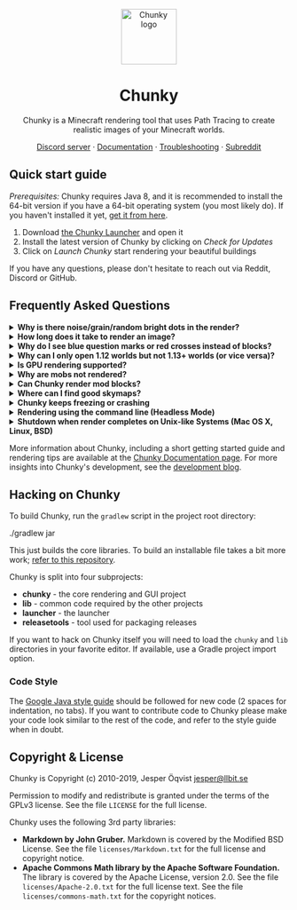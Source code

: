 <p align="center">
  <a href="https://material-ui.com/" rel="noopener" target="_blank"><img width="100" src="https://raw.githubusercontent.com/llbit/chunky-docs/master/images/logo.png" alt="Chunky logo"></a>
</p>
<h1 align="center">Chunky</h1>
<div align="center">

Chunky is a Minecraft rendering tool that uses Path Tracing to create realistic images of your Minecraft worlds.

[Discord server](https://discord.gg/VqcHpsF) ·
[Documentation][8] ·
[Troubleshooting][2] ·
[Subreddit][3]
</div>


## Quick start guide

_Prerequisites:_ Chunky requires Java 8, and it is recommended to install the 64-bit version if you have a 64-bit operating system (you most likely do). If you haven't installed it yet, [get it from here][13].

1. Download [the Chunky Launcher][12] and open it
2. Install the latest version of Chunky by clicking on _Check for Updates_
3. Click on _Launch Chunky_ start rendering your beautiful buildings

If you have any questions, please don't hesitate to reach out via Reddit, Discord or GitHub.

## Frequently Asked Questions

<details>
<summary><strong>Why is there noise/grain/random bright dots in the render?</strong></summary>

This is not a bug, but an unfortunate effect of [the rendering algorithm][9] used in Chunky. Torches and other small light sources cause a very random illumination and it takes a long time to render such light nicely.


You can disable emitters under the Lighting tab in the Render Controls dialog to remove most of the random bright dots. Note that rendering for a longer time will eventually remove the noise, though it may take a very long time.

Another way of removing the noise is using the [Denoiser Plugin][10]. While this can yield good results in most cases, it may distort the image in some cases.
</details>

<details>
<summary><strong>How long does it take to render an image?</strong></summary>

This depends on your CPU, the size of the image and the lighting conditions of the scene you are rendering. You can use the tips from the previous answer to get away with shorter render times.
</details>

<details>
<summary><strong>Why do I see blue question marks or red crosses instead of blocks?</strong></summary>

Chunky renders blue question marks for unsupported blocks. Maybe your Chunky version is outdated or the block is not yet supported. If the latter is the case, please file a bug report.

Red crosses are caused by missing textures. Please ensure that you're using a texturepack for the Minecraft version for the world you are rendering.
</details>

<details>
<summary><strong>Why can I only open 1.12 worlds but not 1.13+ worlds (or vice versa)?</strong></summary>

Minecraft 1.13 introduced a new world format that is incompatible with the old format. Chunky 2 is only compatible with the new world format and Chunky 1 is only compatible with the old world format.

We [have plans][14] to improve this one day. For now, you'll need to use the appropriate Chunky version for your Minecraft version.
</details>

<details>
<summary><strong>Is GPU rendering supported?</strong></summary>

GPU support is not actively being worked on right now. If you'd like to tackle this, PRs are welcome!
</details>

<details>
<summary><strong>Why are mobs not rendered?</strong></summary>

Chunky currently can't render all entities. Future support for rendering more entities is planned, so stay tuned!
</details>

<details>
<summary><strong>Can Chunky render mod blocks?</strong></summary>

No. Due to the vast number of mods, this is not feasible at the moment.
</details>

<details>
<summary><strong>Where can I find good skymaps?</strong></summary>

The [skymaps page][11] has some good links. Another good place is the #skymaps channel on our Discord server.
</details>

<details>
<summary><strong>Chunky keeps freezing or crashing</strong></summary>

Chunky uses a lot of memory. If Chunky has too little memory to work with it
may slow down to a crawl or crash. The memory limit can be increased in the
Chunky Launcher.
</details>

<details>
<summary><strong>Rendering using the command line (Headless Mode)</strong></summary>

It is possible to render a scene from the command line. First set up a scene
using the GUI. Don't forget to save the scene. Then run the following on the
command line:

    java -jar chunky.jar -render SceneName


Where SceneName is the name of the scene to render. You can read more about
[headless rendering here.][5]
</details>

<details>
<summary><strong>Shutdown when render completes on Unix-like Systems (Mac OS X, Linux, BSD)</strong></summary>

In the Advanced tab of the Render Controls window, you can check the checkbox
that says "Shutdown when render completes" to shut down your computer when the
set SPP target is reached.  (This can be toggled while rendering.)

On Unix-like systems, the `shutdown` terminal command has to be run as root
using `sudo`.  For various reasons, Chunky cannot prompt for the password to
`sudo`, so you must configure your system to allow the command to run without a
password.

Open a terminal (such as bash) and run `sudo visudo`, providing your password.

Add the following line at the end of the file: (press Insert to type)

    %user_name ALL=(ALL) NOPASSWD: /sbin/shutdown


Replace `user_name` with your username.

Press Escape, then type `:wq`.

You may need to restart or log out and in for this to take effect.

This will only allow `sudo shutdown` to run without a password; no other
commands run with `sudo` will be affected.
</details>

More information about Chunky, including a short getting started guide and
rendering tips are available at the [Chunky Documentation page][1]. For more insights into Chunky's development, see the [development blog][4].


## Hacking on Chunky

To build Chunky, run the `gradlew` script in the project root directory:

   ./gradlew jar

This just builds the core libraries. To build an installable file takes
a bit more work; [refer to this repository][7].

Chunky is split into four subprojects:

* **chunky** - the core rendering and GUI project
* **lib** - common code required by the other projects
* **launcher** - the launcher
* **releasetools** - tool used for packaging releases

If you want to hack on Chunky itself you will need to load the `chunky` and
`lib` directories in your favorite editor. If available, use a Gradle project
import option.


### Code Style

The [Google Java style guide][6] should be followed for new code (2 spaces for
indentation, no tabs). If you want to contribute code to Chunky please make
your code look similar to the rest of the code, and refer to the style guide
when in doubt.


## Copyright & License

Chunky is Copyright (c) 2010-2019, Jesper Öqvist <jesper@llbit.se>

Permission to modify and redistribute is granted under the terms of
the GPLv3 license. See the file `LICENSE` for the full license.

Chunky uses the following 3rd party libraries:

* **Markdown by John Gruber.**
  Markdown is covered by the Modified BSD License.
See the file `licenses/Markdown.txt` for the full license and copyright notice.
* **Apache Commons Math library by the Apache Software Foundation.**
  The library is covered by the Apache License, version 2.0.
See the file `licenses/Apache-2.0.txt` for the full license text.
See the file `licenses/commons-math.txt` for the copyright notices.


[1]: http://chunky.llbit.se
[2]: http://chunky.llbit.se/troubleshooting.html
[3]: http://www.reddit.com/r/chunky
[4]: http://llbit.se
[5]: http://chunky.llbit.se/headless.html
[6]: https://google.github.io/styleguide/javaguide.html
[7]: https://github.com/llbit/chunky-releasetools
[8]: https://lemaik.github.io/chunky/
[9]: https://chunky.llbit.se/path_tracing.html
[10]: https://github.com/leMaik/chunky-denoiser
[11]: https://chunky.llbit.se/skymaps.html
[12]: http://chunkyupdate.lemaik.de/ChunkyLauncher.jar
[13]: https://www.java.com/en/download/manual.jsp
[14]: https://github.com/llbit/chunky/issues/553
